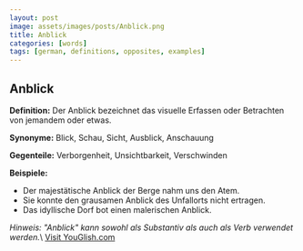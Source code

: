 ```yaml
---
layout: post
image: assets/images/posts/Anblick.png
title: Anblick
categories: [words]
tags: [german, definitions, opposites, examples]
---
```


## Anblick

**Definition:** Der Anblick bezeichnet das visuelle Erfassen oder Betrachten von jemandem oder etwas.

**Synonyme:** Blick, Schau, Sicht, Ausblick, Anschauung

**Gegenteile:** Verborgenheit, Unsichtbarkeit, Verschwinden

**Beispiele:**

- Der majestätische Anblick der Berge nahm uns den Atem.
- Sie konnte den grausamen Anblick des Unfallorts nicht ertragen.
-  Das idyllische Dorf bot einen malerischen Anblick.

*Hinweis: "Anblick" kann sowohl als Substantiv als auch als Verb verwendet werden.*\ <a id="yg-widget-0" class="youglish-widget" data-query="Anblick" data-lang="german" data-components="8412" data-auto-start="0" data-bkg-color="theme_light" data-title="How%20to%20pronounce%20Anblick%20in%20German"  rel="nofollow" href="https://youglish.com">Visit YouGlish.com</a><script async src="https://youglish.com/public/emb/widget.js" charset="utf-8"></script>